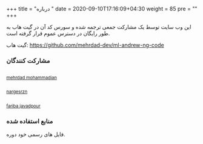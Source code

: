 +++
title = "درباره "
date =  2020-09-10T17:16:09+04:30
weight = 85
pre = "<i class='fa fa-info info' ></i>"
+++

این وب سایت توسط یک مشارکت جمعی ترجمه شده و سورس کد آن در گیت هاب به طور رایگان در دسترس عموم قرار گرفته است.

گیت هاب: https://github.com/mehrdad-dev/ml-andrew-ng-code

### مشارکت کنندگان

<style>
/* mobile */
@media (max-width: 767px) {
  .avatarcont {
  border-radius: 50%;
  box-shadow: 0px 5px 10px 0px rgba(30, 30, 30, 0.3);
  margin-top: -20px;
  display: block;
  margin: 0 auto;
  max-width: 100px;
}
  .pcont {
    margin-top: -30px;
    text-align: center;
    font-size:13px;
    font-weight:bold;
  }
}

/* desktop */
@media only screen and (min-width: 992px) {
  .avatarcont {
  border-radius: 50%;
  box-shadow: 0px 5px 10px 0px rgba(30, 30, 30, 0.3);
  margin-top: -20px;
  display: block;
  margin: 0 auto;
  max-width: 120px;
}
  .pcont {
    margin-top: -30px;
    text-align: center;
    font-size:15px;
    font-weight:bold;
  }
}
</style>

<!-- <table> -->
  <tr>
    <td align="center"><a href="https://github.com/mehrdad-dev"><img class="avatarcont" src="https://avatars2.githubusercontent.com/u/40211374?v=4"  alt=""/><sub><p class="pcont">mehrdad mohammadian</p></sub></a>
 </td>
    <td align="center"><a href="http://nargesrzn.github.io/my-website"><img class="avatarcont"  src="https://avatars3.githubusercontent.com/u/59249853?v=4"  alt=""/><sub><p class="pcont">nargesrzn</p ></sub></a> </td>
    <td align="center"><a href="https://github.com/faribajpr"><img class="avatarcont" src="https://avatars3.githubusercontent.com/u/33823943?s=400&v=4"  alt=""/><sub><p class="pcont">fariba javadpour</p></sub></a></td>

  </tr>
<!-- </table> -->


### منابع استفاده شده
فایل های رسمی خود دوره.
